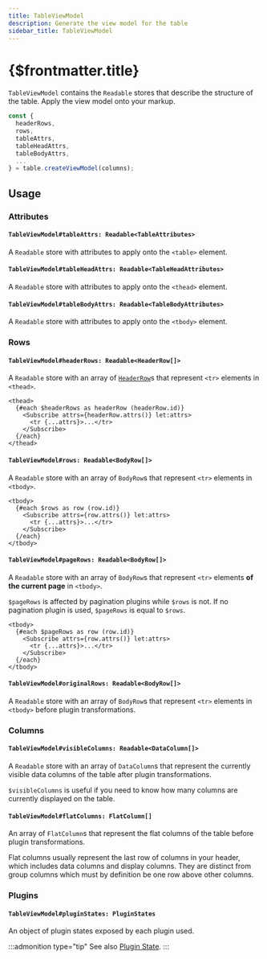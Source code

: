 ```yaml
---
title: TableViewModel
description: Generate the view model for the table
sidebar_title: TableViewModel
---
```


<script>
  import { useHljs } from '$lib/utils/useHljs';
  useHljs('ts');
</script>

# {$frontmatter.title}

`TableViewModel` contains the `Readable` stores that describe the structure of the table. Apply the view model onto your markup.

```ts
const {
  headerRows,
  rows,
  tableAttrs,
  tableHeadAttrs,
  tableBodyAttrs,
  ...
} = table.createViewModel(columns);
```

## Usage

### Attributes

#### `TableViewModel#tableAttrs: Readable<TableAttributes>`

A `Readable` store with attributes to apply onto the `<table>` element.

#### `TableViewModel#tableHeadAttrs: Readable<TableHeadAttributes>`

A `Readable` store with attributes to apply onto the `<thead>` element.

#### `TableViewModel#tableBodyAttrs: Readable<TableBodyAttributes>`

A `Readable` store with attributes to apply onto the `<tbody>` element.

### Rows

#### `TableViewModel#headerRows: Readable<HeaderRow[]>`

A `Readable` store with an array of [`HeaderRow`](./header-row.md)s that represent `<tr>` elements in `<thead>`.

```svelte
<thead>
  {#each $headerRows as headerRow (headerRow.id)}
    <Subscribe attrs={headerRow.attrs()} let:attrs>
      <tr {...attrs}>...</tr>
    </Subscribe>
  {/each}
</thead>
```

#### `TableViewModel#rows: Readable<BodyRow[]>`

A `Readable` store with an array of `BodyRow`s that represent `<tr>` elements in `<tbody>`.

```svelte
<tbody>
  {#each $rows as row (row.id)}
    <Subscribe attrs={row.attrs()} let:attrs>
      <tr {...attrs}>...</tr>
    </Subscribe>
  {/each}
</tbody>
```

#### `TableViewModel#pageRows: Readable<BodyRow[]>`

A `Readable` store with an array of `BodyRow`s that represent `<tr>` elements **of the current page** in `<tbody>`.

`$pageRows` is affected by pagination plugins while `$rows` is not. If no pagination plugin is used, `$pageRows` is equal to `$rows`.

```svelte
<tbody>
  {#each $pageRows as row (row.id)}
    <Subscribe attrs={row.attrs()} let:attrs>
      <tr {...attrs}>...</tr>
    </Subscribe>
  {/each}
</tbody>
```

#### `TableViewModel#originalRows: Readable<BodyRow[]>`

A `Readable` store with an array of `BodyRow`s that represent `<tr>` elements in `<tbody>` before plugin transformations.

### Columns

#### `TableViewModel#visibleColumns: Readable<DataColumn[]>`

A `Readable` store with an array of `DataColumn`s that represent the currently visible data columns of the table after plugin transformations.

`$visibleColumns` is useful if you need to know how many columns are currently displayed on the table.

#### `TableViewModel#flatColumns: FlatColumn[]`

An array of `FlatColumn`s that represent the flat columns of the table before plugin transformations.

Flat columns usually represent the last row of columns in your header, which includes data columns and display columns. They are distinct from group columns which must by definition be one row above other columns.

### Plugins

#### `TableViewModel#pluginStates: PluginStates`

An object of plugin states exposed by each plugin used.

:::admonition type="tip"
See also [Plugin State](../plugins/overview#controlling-plugin-state).
:::
